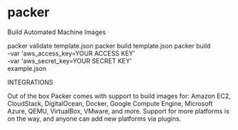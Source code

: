 packer
===
Build Automated Machine Images

packer validate template.json
packer build template.json
packer build \
    -var 'aws_access_key=YOUR ACCESS KEY' \
    -var 'aws_secret_key=YOUR SECRET KEY' \
    example.json

INTEGRATIONS

Out of the box Packer comes with support to build images for:
Amazon EC2, CloudStack, DigitalOcean, Docker, Google Compute Engine, Microsoft Azure, QEMU, VirtualBox, VMware, and more.
 Support for more platforms is on the way, and anyone can add new platforms via plugins.